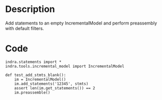 # Description
Add statements to an empty IncrementalModel and perform preassembly with default filters.

# Code
```
indra.statements import *
indra.tools.incremental_model import IncrementalModel

def test_add_stmts_blank():
    im = IncrementalModel()
    im.add_statements('12345', stmts)
    assert len(im.get_statements()) == 2
    im.preassemble()

```
